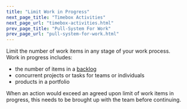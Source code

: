 ```yaml
---
title: "Limit Work in Progress"
next_page_title: "Timebox Activities"
next_page_url: "timebox-activities.html"
prev_page_title: "Pull-System For Work"
prev_page_url: "pull-system-for-work.html"
---
```



<div class="card summary"><div class="card-body">Limit the number of work items in any stage of your work process.
</div></div>
Work in progress includes:

-   the number of items in a <a href="glossary.html#entry-backlog" class="glossary-tooltip" data-toggle="tooltip" title="Backlog: A list of (often prioritized) uncompleted work items (deliverables), or drivers that need to be addressed.">backlog</a>
-   concurrent projects or tasks for teams or individuals
-   products in a portfolio

When an action would exceed an agreed upon limit of work items in progress, this needs to be brought up with the team before continuing.


